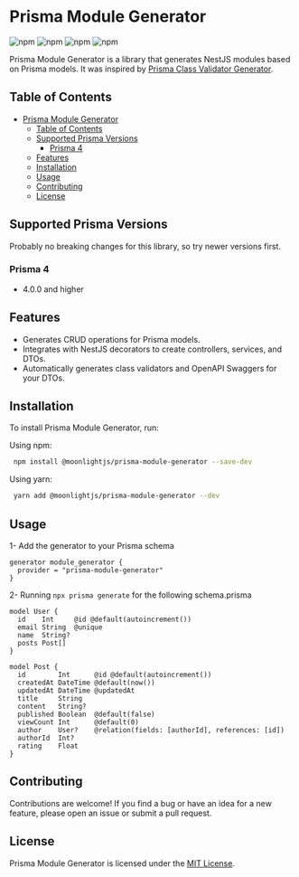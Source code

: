 # Prisma Module Generator

![npm](https://img.shields.io/npm/v/@moonlightjs/prisma-module-generator)
![npm](https://img.shields.io/npm/dt/@moonlightjs/prisma-module-generator)
![npm](https://img.shields.io/npm/dw/@moonlightjs/prisma-module-generator)
![npm](https://img.shields.io/npm/l/@moonlightjs/prisma-module-generator)


Prisma Module Generator is a library that generates NestJS modules based on Prisma models. It was inspired by [Prisma Class Validator Generator](https://github.com/omar-dulaimi/prisma-class-validator-generator).

## Table of Contents

- [Prisma Module Generator](#prisma-module-generator)
  - [Table of Contents](#table-of-contents)
  - [Supported Prisma Versions](#supported-prisma-versions)
    - [Prisma 4](#prisma-4)
  - [Features](#features)
  - [Installation](#installation)
  - [Usage](#usage)
  - [Contributing](#contributing)
  - [License](#license)


## Supported Prisma Versions

Probably no breaking changes for this library, so try newer versions first.

### Prisma 4
- 4.0.0 and higher

## Features

- Generates CRUD operations for Prisma models.
- Integrates with NestJS decorators to create controllers, services, and DTOs.
- Automatically generates class validators and OpenAPI Swaggers for your DTOs.

## Installation

To install Prisma Module Generator, run:

Using npm:

```bash
 npm install @moonlightjs/prisma-module-generator --save-dev
```

Using yarn:

```bash
 yarn add @moonlightjs/prisma-module-generator --dev
```

## Usage

1- Add the generator to your Prisma schema

```prisma
generator module_generator {
  provider = "prisma-module-generator"
}
```

2- Running `npx prisma generate` for the following schema.prisma

```prisma
model User {
  id    Int     @id @default(autoincrement())
  email String  @unique
  name  String?
  posts Post[]
}

model Post {
  id        Int      @id @default(autoincrement())
  createdAt DateTime @default(now())
  updatedAt DateTime @updatedAt
  title     String
  content   String?
  published Boolean  @default(false)
  viewCount Int      @default(0)
  author    User?    @relation(fields: [authorId], references: [id])
  authorId  Int?
  rating    Float
}
```

## Contributing

Contributions are welcome! If you find a bug or have an idea for a new feature, please open an issue or submit a pull request.

## License

Prisma Module Generator is licensed under the [MIT License](https://opensource.org/licenses/MIT).